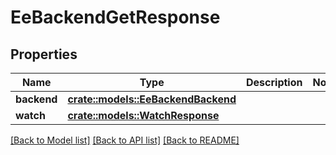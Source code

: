 # EeBackendGetResponse

## Properties

Name | Type | Description | Notes
------------ | ------------- | ------------- | -------------
**backend** | [**crate::models::EeBackendBackend**](EeBackendBackend.md) |  | 
**watch** | [**crate::models::WatchResponse**](WatchResponse.md) |  | 

[[Back to Model list]](../README.md#documentation-for-models) [[Back to API list]](../README.md#documentation-for-api-endpoints) [[Back to README]](../README.md)


